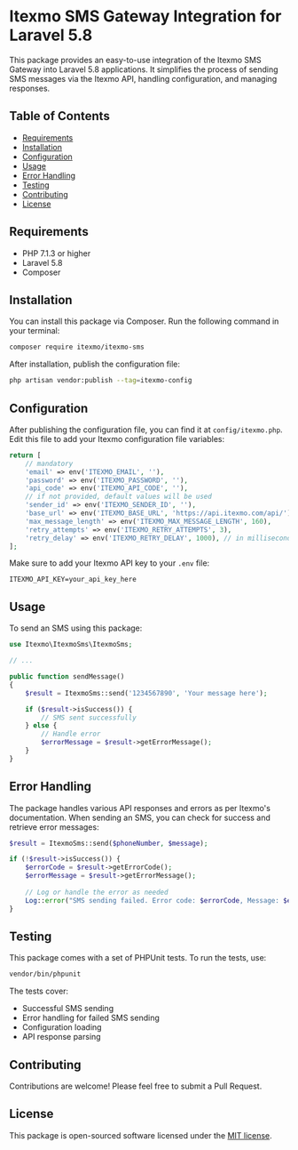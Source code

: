 # Itexmo SMS Gateway Integration for Laravel 5.8

This package provides an easy-to-use integration of the Itexmo SMS Gateway into Laravel 5.8 applications. It simplifies the process of sending SMS messages via the Itexmo API, handling configuration, and managing responses.

## Table of Contents

- [Requirements](#requirements)
- [Installation](#installation)
- [Configuration](#configuration)
- [Usage](#usage)
- [Error Handling](#error-handling)
- [Testing](#testing)
- [Contributing](#contributing)
- [License](#license)

## Requirements

- PHP 7.1.3 or higher
- Laravel 5.8
- Composer

## Installation

You can install this package via Composer. Run the following command in your terminal:

```bash
composer require itexmo/itexmo-sms
```

After installation, publish the configuration file:

```bash
php artisan vendor:publish --tag=itexmo-config
```

## Configuration

After publishing the configuration file, you can find it at `config/itexmo.php`. Edit this file to add your Itexmo configuration file variables:

```php
return [
    // mandatory
    'email' => env('ITEXMO_EMAIL', ''),
    'password' => env('ITEXMO_PASSWORD', ''),
    'api_code' => env('ITEXMO_API_CODE', ''),
    // if not provided, default values will be used
    'sender_id' => env('ITEXMO_SENDER_ID', ''),
    'base_url' => env('ITEXMO_BASE_URL', 'https://api.itexmo.com/api/'),
    'max_message_length' => env('ITEXMO_MAX_MESSAGE_LENGTH', 160),
    'retry_attempts' => env('ITEXMO_RETRY_ATTEMPTS', 3),
    'retry_delay' => env('ITEXMO_RETRY_DELAY', 1000), // in milliseconds
];

```

Make sure to add your Itexmo API key to your `.env` file:

```
ITEXMO_API_KEY=your_api_key_here
```

## Usage

To send an SMS using this package:

```php
use Itexmo\ItexmoSms\ItexmoSms;

// ...

public function sendMessage()
{
    $result = ItexmoSms::send('1234567890', 'Your message here');

    if ($result->isSuccess()) {
        // SMS sent successfully
    } else {
        // Handle error
        $errorMessage = $result->getErrorMessage();
    }
}
```

## Error Handling

The package handles various API responses and errors as per Itexmo's documentation. When sending an SMS, you can check for success and retrieve error messages:

```php
$result = ItexmoSms::send($phoneNumber, $message);

if (!$result->isSuccess()) {
    $errorCode = $result->getErrorCode();
    $errorMessage = $result->getErrorMessage();
    
    // Log or handle the error as needed
    Log::error("SMS sending failed. Error code: $errorCode, Message: $errorMessage");
}
```

## Testing

This package comes with a set of PHPUnit tests. To run the tests, use:

```bash
vendor/bin/phpunit
```

The tests cover:
- Successful SMS sending
- Error handling for failed SMS sending
- Configuration loading
- API response parsing

## Contributing

Contributions are welcome! Please feel free to submit a Pull Request.

## License

This package is open-sourced software licensed under the [MIT license](https://opensource.org/licenses/MIT).

